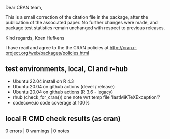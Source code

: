 Dear CRAN team,

This is a small correction of the citation file in the package, after the publication of the associated paper. No further changes were made, and package test statistics remain unchanged with respect to previous releases.

Kind regards,
Koen Hufkens

I have read and agree to the the CRAN policies at
http://cran.r-project.org/web/packages/policies.html

## test environments, local, CI and r-hub

- Ubuntu 22.04 install on R 4.3
- Ubuntu 20.04 on github actions (devel / release)
- Ubuntu 20.04 on github actions (R 3.6 - legacy)
- rhub (check_for_cran()) one note wrt temp file 'lastMiKTeXException'?
- codecove.io code coverage at 100%

## local R CMD check results (as cran)

0 errors | 0 warnings | 0 notes
